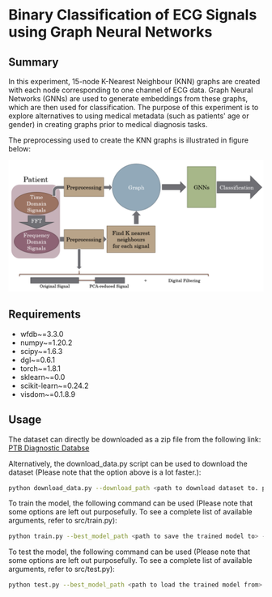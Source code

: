 # Binary Classification of ECG Signals using Graph Neural Networks

## Summary
In this experiment, 15-node K-Nearest Neighbour (KNN) graphs are created with each node corresponding to one channel of ECG data. Graph Neural Networks (GNNs) are used to generate embeddings from these graphs, which are then used for classification. The purpose of this experiment is to explore alternatives to using medical metadata (such as patients' age or gender) in creating graphs prior to medical diagnosis tasks.

The preprocessing used to create the KNN graphs is illustrated in figure below:

![data preprocessing](https://github.com/MasoudMo/knn_gnn/blob/master/docs/knn_gnn.PNG?raw=true)

## Requirements
<ul>
<li>wfdb~=3.3.0</li>
<li>numpy~=1.20.2</li>
<li>scipy~=1.6.3</li>
<li>dgl~=0.6.1</li>
<li>torch~=1.8.1</li>
<li>sklearn~=0.0</li>
<li>scikit-learn~=0.24.2</li>
<li>visdom~=0.1.8.9</li>
</ul>

## Usage
The dataset can directly be downloaded as a zip file from the following link: 
[PTB Diagnostic Databse](https://www.physionet.org/content/ptbdb/1.0.0/)

Alternatively, the download_data.py script can be used to download the dataset (Please note that the option above is a lot faster.):
```sh
python download_data.py --download_path <path to download dataset to. preferably "../data"> 
```

To train the model, the following command can be used (Please note that some options are left out purposefully. To see a complete list of available arguments, refer to src/train.py):
```sh
python train.py --best_model_path <path to save the trained model to> --data_path <path to the dataset> --k <number of neighbours in KNN> --epochs <number of training epochs>
```

To test the model, the following command can be used (Please note that some options are left out purposefully. To see a complete list of available arguments, refer to src/test.py):
```sh
python test.py --best_model_path <path to load the trained model from> --data_path <path to the dataset> --k <number of neighbours in KNN>
```
